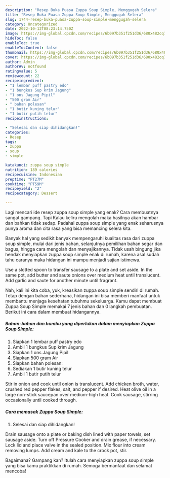 ```yaml
---
description: "Resep Buka Puasa Zuppa Soup Simple, Menggugah Selera"
title: "Resep Buka Puasa Zuppa Soup Simple, Menggugah Selera"
slug: 1744-resep-buka-puasa-zuppa-soup-simple-menggugah-selera
category: Uncategorized
date: 2022-10-12T08:23:14.750Z
image: https://img-global.cpcdn.com/recipes/6b097b351f251d36/680x482cq70/zuppa-soup-simple-foto-resep-utama.jpg
hideToc: false
enableToc: true
enableTocContent: false
thumbnail: https://img-global.cpcdn.com/recipes/6b097b351f251d36/680x482cq70/zuppa-soup-simple-foto-resep-utama.jpg
cover: https://img-global.cpcdn.com/recipes/6b097b351f251d36/680x482cq70/zuppa-soup-simple-foto-resep-utama.jpg
author: Admin
authorAv: notfound
ratingvalue: 5
reviewcount: 22
recipeingredient:
- "1 lembar puff pastry edo"
- "1 bungkus Sup krim Jagung"
- "1 ons Jagung Pipil"
- "500 gram Air"
- " bahan polesan"
- "1 butir kuning telur"
- "1 butir putih telur"
recipeinstructions:

- "Selesai dan siap dihidangkan!"
categories:
- Resep
tags:
- zuppa
- soup
- simple

katakunci: zuppa soup simple 
nutrition: 189 calories
recipecuisine: Indonesian
preptime: "PT27M"
cooktime: "PT59M"
recipeyield: "2"
recipecategory: Dessert

---
```



Lagi mencari ide resep zuppa soup simple yang enak? Cara membuatnya sangat gampang. Tapi Kalau keliru mengolah maka hasilnya akan hambar dan bahkan tidak sedap. Padahal zuppa soup simple yang enak seharusnya punya aroma dan cita rasa yang bisa memancing selera kita.


Banyak hal yang sedikit banyak mempengaruhi kualitas rasa dari zuppa soup simple, mulai dari jenis bahan, selanjutnya pemilihan bahan segar dan bagus, hingga cara mengolah dan menyajikannya. Tidak usah bingung jika hendak menyiapkan zuppa soup simple enak di rumah, karena asal sudah tahu caranya maka hidangan ini mampu menjadi sajian istimewa.

Use a slotted spoon to transfer sausage to a plate and set aside. In the same pot, add butter and saute onions over medium heat until translucent. Add garlic and saute for another minute until fragrant.


Nah, kali ini kita coba, yuk, kreasikan zuppa soup simple sendiri di rumah. Tetap dengan bahan sederhana, hidangan ini bisa memberi manfaat untuk membantu menjaga kesehatan tubuhmu sekeluarga. Kamu dapat membuat Zuppa Soup Simple memakai 7 jenis bahan dan 0 langkah pembuatan. Berikut ini cara dalam membuat hidangannya.

<!--inarticleads1-->

##### Bahan-bahan dan bumbu yang diperlukan dalam menyiapkan Zuppa Soup Simple:

1. Siapkan 1 lembar puff pastry edo
1. Ambil 1 bungkus Sup krim Jagung
1. Siapkan 1 ons Jagung Pipil
1. Siapkan 500 gram Air
1. Siapkan  bahan polesan:
1. Sediakan 1 butir kuning telur
1. Ambil 1 butir putih telur


Stir in onion and cook until onion is translucent. Add chicken broth, water, crushed red pepper flakes, salt, and pepper if desired. Heat olive oil in a large non-stick saucepan over medium-high heat. Cook sausage, stirring occasionally until cooked through. 

<!--inarticleads2-->

##### Cara memasak Zuppa Soup Simple:


1. Selesai dan siap dihidangkan!

Drain sausage onto a plate or baking dish lined with paper towels, set sausage aside. Turn off Pressure Cooker and drain grease, if necessary. Lock lid and place valve in the sealed position. Mix flour into cream removing lumps. Add cream and kale to the crock pot, stir. 

Bagaimana? Gampang kan? Itulah cara menyiapkan zuppa soup simple yang bisa kamu praktikkan di rumah. Semoga bermanfaat dan selamat mencoba!
